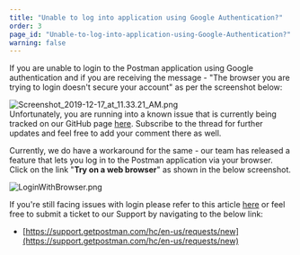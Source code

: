 ```yaml
---
title: "Unable to log into application using Google Authentication?"
order: 3
page_id: "Unable-to-log-into-application-using-Google-Authentication?"
warning: false
---
```


If you are unable to login to the Postman application using Google authentication and if you are receiving the message - "The browser you are trying to login doesn't secure your account" as per the screenshot below:  
  
![Screenshot_2019-12-17_at_11.33.21_AM.png](https://support.getpostman.com/hc/article_attachments/360053282174/Screenshot_2019-12-17_at_11.33.21_AM.png)  
Unfortunately, you are running into a known issue that is currently being tracked on our GitHub page [here](https://github.com/postmanlabs/postman-app-support/issues/7700). Subscribe to the thread for further updates and feel free to add your comment there as well.  
  
Currently, we do have a workaround for the same - our team has released a feature that lets you log in to the Postman application via your browser. Click on the link "**Try on a web browser**" as shown in the below screenshot.

![LoginWithBrowser.png](https://support.getpostman.com/hc/article_attachments/360053282154/LoginWithBrowser.png)

If you're still facing issues with login please refer to this article [here](https://support.getpostman.com/hc/en-us/articles/115003693585-My-Google-account-has-two-factor-authentication-enabled-and-I-m-not-able-to-Signin-with-Google-from-the-Postman-app) or feel free to submit a ticket to our Support by navigating to the below link:

*   [https://support.getpostman.com/hc/en-us/requests/new](https://support.getpostman.com/hc/en-us/requests/new)

